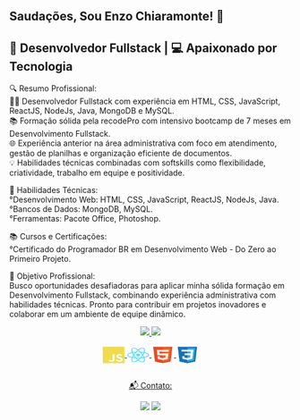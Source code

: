 ##  Saudações, Sou Enzo Chiaramonte! 👋
## 🚀 Desenvolvedor Fullstack | 💻 Apaixonado por Tecnologia


🔍 Resumo Profissional:<br>
👨‍💻 Desenvolvedor Fullstack com experiência em HTML, CSS, JavaScript, ReactJS, NodeJs, Java, MongoDB e MySQL.<br>
📚 Formação sólida pela recodePro com intensivo bootcamp de 7 meses em Desenvolvimento Fullstack.<br>
🌐 Experiência anterior na área administrativa com foco em atendimento, gestão de planilhas e organização eficiente de documentos.<br>
💡 Habilidades técnicas combinadas com softskills como flexibilidade, criatividade, trabalho em equipe e positividade.<br>

🔧 Habilidades Técnicas:<br>
°Desenvolvimento Web: HTML, CSS, JavaScript, ReactJS, NodeJs, Java.<br>
°Bancos de Dados: MongoDB, MySQL.<br>
°Ferramentas: Pacote Office, Photoshop.<br>

📚 Cursos e Certificações:<br>
°Certificado do Programador BR em Desenvolvimento Web - Do Zero ao Primeiro Projeto.<br>

🌟 Objetivo Profissional:<br>
Busco oportunidades desafiadoras para aplicar minha sólida formação em Desenvolvimento Fullstack, combinando experiência administrativa com habilidades técnicas. Pronto para contribuir em projetos inovadores e colaborar em um ambiente de equipe dinâmico.





<div align="center">
  <a href="https://github.com/EnzoChiara">
  <img height="48%" src="https://github-readme-stats.vercel.app/api?username=EnzoChiara&show_icons=true&theme=dark&include_all_commits=true&count_private=true"/>
  <img height="50%" src="https://github-readme-stats.vercel.app/api/top-langs/?username=EnzoChiara&layout=compact&langs_count=7&theme=dark"/
</div>
<div style="display: inline_block"><br>
  <img align="center" alt="Enzo-Js" height="30" width="40" src="https://raw.githubusercontent.com/devicons/devicon/master/icons/javascript/javascript-plain.svg">
    <img align="center" alt="Enzo-React" height="30" width="40" src="https://raw.githubusercontent.com/devicons/devicon/master/icons/react/react-original.svg">
  <img align="center" alt="Enzo-HTML" height="30" width="40" src="https://raw.githubusercontent.com/devicons/devicon/master/icons/html5/html5-original.svg">
  <img align="center" alt="Enzo-CSS" height="30" width="40" src="https://raw.githubusercontent.com/devicons/devicon/master/icons/css3/css3-original.svg">
 </div>
  
  ##
  
 📬 Contato:
<div> 
  <a href = "mailto:enzochiara1@hotmail.com"><img src="https://img.shields.io/badge/-Hotmail-%23333?style=for-the-badge&logo=gmail&logoColor=white" target="_blank"></a>
  <a href="https://www.linkedin.com/in/enzo-chiaramonte" target="_blank"><img src="https://img.shields.io/badge/-LinkedIn-%230077B5?style=for-the-badge&logo=linkedin&logoColor=white" target="_blank"></a> 

 
</div>
